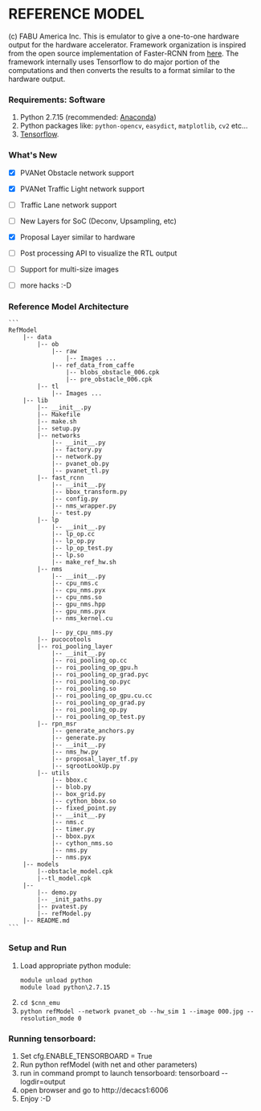 # REFERENCE MODEL

(c) FABU America Inc. This is emulator to give a one-to-one hardware output for the hardware accelerator. Framework organization is inspired from the open source implementation of Faster-RCNN from [here](https://github.com/CharlesShang/TFFRCNN). The framework internally uses Tensorflow to do major portion of the computations and then converts the results to a format similar to the hardware output. 


### Requirements: Software
1. Python 2.7.15 (recommended: [Anaconda](https://conda.io/docs/user-guide/install/download.html))
2. Python packages like: `python-opencv`, `easydict`, `matplotlib`, `cv2` etc... 
3. [Tensorflow](https://www.tensorflow.org/). 


### What's New

- [x] PVANet Obstacle network support
- [x] PVANet Traffic Light network support
- [ ] Traffic Lane network support
- [ ] New Layers for SoC (Deconv, Upsampling, etc)
- [x] Proposal Layer similar to hardware
- [ ] Post processing API to visualize the RTL output
- [ ] Support for multi-size images 
- [ ] more hacks :-D 


### Reference Model Architecture
	```
	RefModel
		|-- data
			|-- ob
				|-- raw
					|-- Images ... 
				|-- ref_data_from_caffe
					|-- blobs_obstacle_006.cpk
					|-- pre_obstacle_006.cpk
			|-- tl 
				|-- Images ... 
		|-- lib
			|-- __init__.py
			|-- Makefile
			|-- make.sh
			|-- setup.py
			|-- networks
				|-- __init__.py
				|-- factory.py
				|-- network.py
				|-- pvanet_ob.py
				|-- pvanet_tl.py
			|-- fast_rcnn
				|-- __init__.py 
				|-- bbox_transform.py
				|-- config.py
				|-- nms_wrapper.py
				|-- test.py
			|-- lp
				|-- __init__.py
				|-- lp_op.cc 
				|-- lp_op.py
				|-- lp_op_test.py
				|-- lp.so
				|-- make_ref_hw.sh
			|-- nms
				|-- __init__.py
				|-- cpu_nms.c
				|-- cpu_nms.pyx	
				|--	cpu_nms.so
				|--	gpu_nms.hpp
				|--	gpu_nms.pyx
				|--	nms_kernel.cu

				|-- py_cpu_nms.py
			|-- pucocotools
			|-- roi_pooling_layer
				|--	__init__.py
				|--	roi_pooling_op.cc
				|--	roi_pooling_op_gpu.h
				|--	roi_pooling_op_grad.pyc
				|--	roi_pooling_op.pyc
				|--	roi_pooling.so
				|--	roi_pooling_op_gpu.cu.cc
				|-- roi_pooling_op_grad.py	
				|--	roi_pooling_op.py
				|--	roi_pooling_op_test.py
			|-- rpn_msr				
				|--	generate_anchors.py
				|--	generate.py
				|--	__init__.py
				|--	nms_hw.py
				|--	proposal_layer_tf.py
				|--	sqrootLookUp.py
			|-- utils
				|-- bbox.c	
				|--	blob.py
				|--	box_grid.py
				|--	cython_bbox.so
				|-- fixed_point.py	
				|--	__init__.py
				|-- nms.c	
				|--	timer.py
				|--	bbox.pyx
				|--	cython_nms.so
				|--	nms.py
				|--	nms.pyx
		|-- models
			|--obstacle_model.cpk
			|--tl_model.cpk
		|-- 
			|-- demo.py
			|-- _init_paths.py
			|-- pvatest.py
			|-- refModel.py
		|-- README.md	
	```

### Setup and Run 
1. Load appropriate python module: 	
	```
	module unload python
	module load python\2.7.15
	```
2. ```cd $cnn_emu```
3. ```python refModel --network pvanet_ob --hw_sim 1 --image 000.jpg --resolution_mode 0```

### Running tensorboard: 
1. Set cfg.ENABLE_TENSORBOARD = True
2. Run python refModel (with net and other parameters)
3. run in command prompt to launch tensorboard: tensorboard --logdir=output
4. open browser and go to http://decacs1:6006 
5. Enjoy :-D 
 
